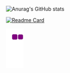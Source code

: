 
![Anurag's GitHub stats](https://github-readme-stats.vercel.app/api?username=junghyun&theme=vue&show_icons=true)

[![Readme Card](https://github-readme-stats.vercel.app/api/pin/?username=taz-dev&repo=triplan)](https://github.com/taz-dev/triplan.git)

![snake gif](https://github.com/taz-dev/taz-dev/blob/output/github-contribution-grid-snake.gif)

